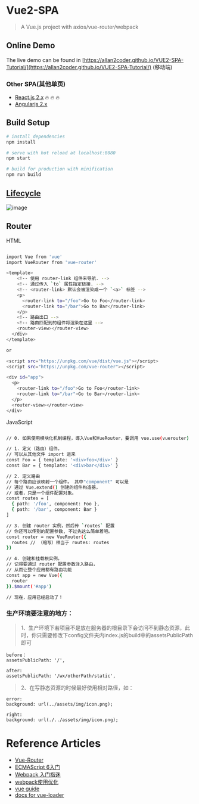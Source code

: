 # Vue2-SPA

> A Vue.js project with axios/vue-router/webpack


## Online Demo
The live demo can be found in [https://allan2coder.github.io/VUE2-SPA-Tutorial/](https://allan2coder.github.io/VUE2-SPA-Tutorial/) (移动端)


### Other SPA(其他单页)
- [React.js 2.x](https://github.com/allan2coder/React-SPA-Tutorial) :fire: :fire: :fire:
- [Angularjs 2.x](https://github.com/allan2coder/Angular2-SPA)


## Build Setup

``` bash
# install dependencies
npm install

# serve with hot reload at localhost:8080
npm start

# build for production with minification
npm run build
```

## [Lifecycle](http://www.jianshu.com/p/e9f884b6ba6c)
![image](https://raw.githubusercontent.com/allan2coder/VUE2-SPA-Tutorial/master/screenShot/lifecycle.png)


## Router

HTML
``` bash

import Vue from 'vue'
import VueRouter from 'vue-router'

<template>
    <!-- 使用 router-link 组件来导航. -->
    <!-- 通过传入 `to` 属性指定链接. -->
    <!-- <router-link> 默认会被渲染成一个 `<a>` 标签 -->
    <p>
      <router-link to="/foo">Go to Foo</router-link>
      <router-link to="/bar">Go to Bar</router-link>
    </p>
    <!-- 路由出口 -->
    <!-- 路由匹配到的组件将渲染在这里 -->
    <router-view></router-view>
  </div>
</template>

or

<script src="https://unpkg.com/vue/dist/vue.js"></script>
<script src="https://unpkg.com/vue-router"></script>

<div id="app">
  <p>
    <router-link to="/foo">Go to Foo</router-link>
    <router-link to="/bar">Go to Bar</router-link>
  </p>
  <router-view></router-view>
</div>
```

JavaScript
``` bash

// 0. 如果使用模块化机制编程，導入Vue和VueRouter，要调用 vue.use(vuerouter)

// 1. 定义（路由）组件。
// 可以从其他文件 import 进来
const Foo = { template: '<div>foo</div>' }
const Bar = { template: '<div>bar</div>' }

// 2. 定义路由
// 每个路由应该映射一个组件。 其中"component" 可以是
// 通过 Vue.extend() 创建的组件构造器，
// 或者，只是一个组件配置对象。
const routes = [
  { path: '/foo', component: Foo },
  { path: '/bar', component: Bar }
]

// 3. 创建 router 实例，然后传 `routes` 配置
// 你还可以传别的配置参数, 不过先这么简单着吧。
const router = new VueRouter({
  routes // （缩写）相当于 routes: routes
})

// 4. 创建和挂载根实例。
// 记得要通过 router 配置参数注入路由，
// 从而让整个应用都有路由功能
const app = new Vue({
  router
}).$mount('#app')

// 现在，应用已经启动了！
```

### 生产环境要注意的地方：

> 1、生产环境下若项目不是放在服务器的根目录下会访问不到静态资源，此时，你只需要修改下config文件夹内index.js的build中的assetsPublicPath即可

```
before：
assetsPublicPath: '/', 
```
```
after:
assetsPublicPath: '/wx/otherPath/static', 
```

> 2、在写静态资源的时候最好使用相对路径，如：

```
error:
background: url(../assets/img/icon.png);
```
```
right:
background: url(./../assets/img/icon.png);
```

# Reference Articles
* [Vue-Router](http://router.vuejs.org/zh-cn/essentials/getting-started.html)
* [ECMAScript 6入门](http://es6.ruanyifeng.com/)
* [Webpack 入门指迷](https://segmentfault.com/a/1190000002551952)
* [webpack使用优化](https://github.com/lcxfs1991/blog/issues/2)
* [vue guide](http://vuejs-templates.github.io/webpack/)
* [docs for vue-loader](http://vuejs.github.io/vue-loader)
